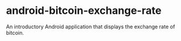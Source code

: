 # android-bitcoin-exchange-rate
An introductory Android application that displays the exchange rate of bitcoin.
